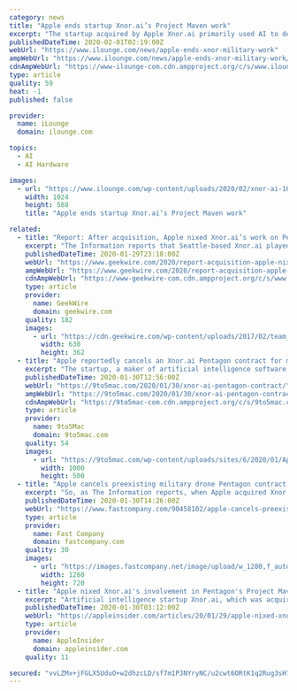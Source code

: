 ```yaml
---
category: news
title: "Apple ends startup Xnor.ai’s Project Maven work"
excerpt: "The startup acquired by Apple Xnor.ai primarily used AI to detect objects in images captured by the military surveillance drones. The company did develop some great tech – it was able to create a chip capable of human detection powered by a coin sized battery. The chip is reportedly so efficient that it could work for decades on a coin sized ..."
publishedDateTime: 2020-02-01T02:19:00Z
webUrl: "https://www.ilounge.com/news/apple-ends-xnor-military-work"
ampWebUrl: "https://www.ilounge.com/news/apple-ends-xnor-military-work/amp"
cdnAmpWebUrl: "https://www-ilounge-com.cdn.ampproject.org/c/s/www.ilounge.com/news/apple-ends-xnor-military-work/amp"
type: article
quality: 59
heat: -1
published: false

provider:
  name: iLounge
  domain: ilounge.com

topics:
  - AI
  - AI Hardware

images:
  - url: "https://www.ilounge.com/wp-content/uploads/2020/02/xnor-ai-1024x588.png"
    width: 1024
    height: 588
    title: "Apple ends startup Xnor.ai’s Project Maven work"

related:
  - title: "Report: After acquisition, Apple nixed Xnor.ai’s work on Pentagon’s Project Maven"
    excerpt: "The Information reports that Seattle-based Xnor.ai played a role in the Pentagon’s controversial Project Maven, but that Apple ended Xnor.ai’s involvement in the project after acquiring the startup. Love space and science? Sign up for our GeekWire Space & Science email newsletter for top headlines from Alan Boyle, GeekWire’s aerospace ..."
    publishedDateTime: 2020-01-29T23:18:00Z
    webUrl: "https://www.geekwire.com/2020/report-acquisition-apple-nixed-xnor-ais-involvement-pentagons-project-maven/"
    ampWebUrl: "https://www.geekwire.com/2020/report-acquisition-apple-nixed-xnor-ais-involvement-pentagons-project-maven/amp/"
    cdnAmpWebUrl: "https://www-geekwire-com.cdn.ampproject.org/c/s/www.geekwire.com/2020/report-acquisition-apple-nixed-xnor-ais-involvement-pentagons-project-maven/amp/"
    type: article
    provider:
      name: GeekWire
      domain: geekwire.com
    quality: 182
    images:
      - url: "https://cdn.geekwire.com/wp-content/uploads/2017/02/team_picture-630x362.png"
        width: 630
        height: 362
  - title: "Apple reportedly cancels an Xnor.ai Pentagon contract for military drone work"
    excerpt: "The startup, a maker of artificial intelligence software called Xnor.AI, had been involved in Project Maven, an effort by the U.S. Department of Defense to use AI software to analyze imagery captured by military drones. Apple acquired Xnor.ai recently and decided to terminate the work, a person familiar with the matter said. As is usual with ..."
    publishedDateTime: 2020-01-30T12:56:00Z
    webUrl: "https://9to5mac.com/2020/01/30/xnor-ai-pentagon-contract/"
    ampWebUrl: "https://9to5mac.com/2020/01/30/xnor-ai-pentagon-contract/amp/"
    cdnAmpWebUrl: "https://9to5mac-com.cdn.ampproject.org/c/s/9to5mac.com/2020/01/30/xnor-ai-pentagon-contract/amp/"
    type: article
    provider:
      name: 9to5Mac
      domain: 9to5mac.com
    quality: 54
    images:
      - url: "https://9to5mac.com/wp-content/uploads/sites/6/2020/01/Apple-cancels-Xnor.ai-Pentagon-contract.jpg?quality=82&strip=all&w=1000"
        width: 1000
        height: 500
  - title: "Apple cancels preexisting military drone Pentagon contract after acquiring AI company"
    excerpt: "So, as The Information reports, when Apple acquired Xnor.ai earlier this month, it immediately canceled the small AI startup’s preexisting Project Maven contract. Xnor.ai’s technology specialized in machine learning algorithms that could be run locally on a device, such as a smartphone—or drone, and thus not need to be connected to the cloud."
    publishedDateTime: 2020-01-30T14:26:00Z
    webUrl: "https://www.fastcompany.com/90458102/apple-cancels-preexisting-military-drone-pentagon-contract-after-acquiring-ai-company"
    type: article
    provider:
      name: Fast Company
      domain: fastcompany.com
    quality: 30
    images:
      - url: "https://images.fastcompany.net/image/upload/w_1280,f_auto,q_auto,fl_lossy/wp-cms/uploads/2020/01/p-1-apple-cancels-preexisting-military-drone-pentagon-contract-after-acquiring-ai-company.jpg"
        width: 1280
        height: 720
  - title: "Apple nixed Xnor.ai's involvement in Pentagon's Project Maven following acquisition"
    excerpt: "Artificial intelligence startup Xnor.ai, which was acquired by Apple in January, has reportedly pulled out of U.S. Department of Defense initiative Project Maven at the tech giant's command. Officially announced in 2017, Project Maven seeks to develop computer vision technologies capable of autonomously analyzing image data captured by military ..."
    publishedDateTime: 2020-01-30T03:12:00Z
    webUrl: "https://appleinsider.com/articles/20/01/29/apple-nixed-xnorais-involvement-in-pentagons-project-maven-following-acquisition"
    type: article
    provider:
      name: AppleInsider
      domain: appleinsider.com
    quality: 11

secured: "vvLZMx+jFGLX5UduO+w2dhzcLD/sf7m1PJNYryNC/u2cwt6ORtK1q2Rug3sH7lRvFRsEbRNeHnV73FaMRM4ZOoWqFRj7ZHefiJ0DrpuBRes7Z8+/TyvcNalgSeQPwtd3hfzdsi+D7D3/CnGT0uPEsVjFkmTKDDXJ1L229OReJfgnNF2QLPncKpD4Q6I5HmfPHcdLqc8t8r8K0xri5ugZ6i9JFDXUV+GbdLnj0+YbowdAdvT1OpZmbbbudZ/ZzXCvp/aK4/DoETjE5HEnRUxkxM4u+HmsC7B9hnwYuUdFneF3lZvbwrZjT7cjUTmdaTpZZesfOj8EvAzH4ZJlJ/HLv3rXzZaQiZU8Au/nyJbOu3E1xV2KpNbRDMLdkdH/d+42sSdJ2OZq7L+RaHicykRMPpTPjP8fQuCvWlUy+dm4Rrr0ogTzIipBTWg7eXu6zNtJ+9Tvr0Gd+HqyReWiZ3OlSn4uO6t42+1UyxEW/tEYEvo=;6fs2ghMXCNvmH/yUC6qn5g=="
---
```


